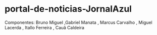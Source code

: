 # portal-de-noticias-JornalAzul
Componentes: Bruno Miguel ,Gabriel Manata , Marcus Carvalho , Miguel Lacerda , Itallo Ferreira , Cauã Caldeira
